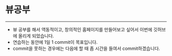 # 뷰공부

---

- 뷰 공부를 해서 역동적이고, 창의적인 홈페이지를 만들어보고 싶어서 이번에 깃허브에 올리게 되었습니다.
- 연습하는 동안에 1일 1 commit이 목표입니다.
- commit을 못하는 경우에는 다음에 할 때 좀 시간을 들여서 commit하겠습니다.
